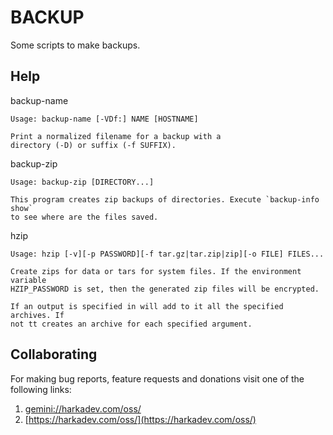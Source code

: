 # BACKUP

Some scripts to make backups.

## Help

backup-name

    Usage: backup-name [-VDf:] NAME [HOSTNAME]
    
    Print a normalized filename for a backup with a
    directory (-D) or suffix (-f SUFFIX).

backup-zip

    Usage: backup-zip [DIRECTORY...]
    
    This program creates zip backups of directories. Execute `backup-info show`
    to see where are the files saved.

hzip

    Usage: hzip [-v][-p PASSWORD][-f tar.gz|tar.zip|zip][-o FILE] FILES...
    
    Create zips for data or tars for system files. If the environment variable
    HZIP_PASSWORD is set, then the generated zip files will be encrypted.
    
    If an output is specified in will add to it all the specified archives. If
    not tt creates an archive for each specified argument.

## Collaborating

For making bug reports, feature requests and donations visit
one of the following links:

1. [gemini://harkadev.com/oss/](gemini://harkadev.com/oss/)
2. [https://harkadev.com/oss/](https://harkadev.com/oss/)

